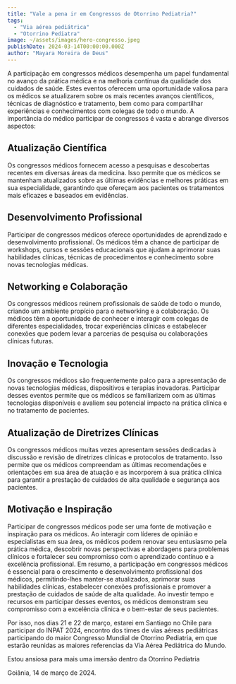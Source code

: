 ```yaml
---
title: "Vale a pena ir em Congressos de Otorrino Pediatria?"
tags:
  - "Via aérea pediátrica"
  - "Otorrino Pediatra"
image: ~/assets/images/hero-congresso.jpeg
publishDate: 2024-03-14T00:00:00.000Z
author: "Mayara Moreira de Deus"
---
```


A participação em congressos médicos desempenha um papel fundamental no avanço
da prática médica e na melhoria contínua da qualidade dos cuidados de saúde.
Estes eventos oferecem uma oportunidade valiosa para os médicos se atualizarem
sobre os mais recentes avanços científicos, técnicas de diagnóstico e
tratamento, bem como para compartilhar experiências e conhecimentos com colegas
de todo o mundo. A importância do médico participar de congressos é vasta e
abrange diversos aspectos:

## Atualização Científica

Os congressos médicos fornecem acesso a pesquisas e descobertas recentes em
diversas áreas da medicina. Isso permite que os médicos se mantenham atualizados
sobre as últimas evidências e melhores práticas em sua especialidade, garantindo
que ofereçam aos pacientes os tratamentos mais eficazes e baseados em
evidências.

## Desenvolvimento Profissional

Participar de congressos médicos oferece oportunidades de aprendizado e
desenvolvimento profissional. Os médicos têm a chance de participar de
workshops, cursos e sessões educacionais que ajudam a aprimorar suas habilidades
clínicas, técnicas de procedimentos e conhecimento sobre novas tecnologias
médicas.

## Networking e Colaboração

Os congressos médicos reúnem profissionais de saúde de todo o mundo, criando um
ambiente propício para o networking e a colaboração. Os médicos têm a
oportunidade de conhecer e interagir com colegas de diferentes especialidades,
trocar experiências clínicas e estabelecer conexões que podem levar a parcerias
de pesquisa ou colaborações clínicas futuras.

## Inovação e Tecnologia

Os congressos médicos são frequentemente palco para a apresentação de novas
tecnologias médicas, dispositivos e terapias inovadoras. Participar desses
eventos permite que os médicos se familiarizem com as últimas tecnologias
disponíveis e avaliem seu potencial impacto na prática clínica e no tratamento
de pacientes.

## Atualização de Diretrizes Clínicas

Os congressos médicos muitas vezes apresentam sessões dedicadas à discussão e
revisão de diretrizes clínicas e protocolos de tratamento. Isso permite que os
médicos compreendam as últimas recomendações e orientações em sua área de
atuação e as incorporem à sua prática clínica para garantir a prestação de
cuidados de alta qualidade e segurança aos pacientes.

## Motivação e Inspiração

Participar de congressos médicos pode ser uma fonte de motivação e inspiração
para os médicos. Ao interagir com líderes de opinião e especialistas em sua
área, os médicos podem renovar seu entusiasmo pela prática médica, descobrir
novas perspectivas e abordagens para problemas clínicos e fortalecer seu
compromisso com o aprendizado contínuo e a excelência profissional. Em resumo, a
participação em congressos médicos é essencial para o crescimento e
desenvolvimento profissional dos médicos, permitindo-lhes manter-se atualizados,
aprimorar suas habilidades clínicas, estabelecer conexões profissionais e
promover a prestação de cuidados de saúde de alta qualidade. Ao investir tempo e
recursos em participar desses eventos, os médicos demonstram seu compromisso com
a excelência clínica e o bem-estar de seus pacientes.

Por isso, nos dias 21 e 22 de março, estarei em Santiago no Chile para
participar do INPAT 2024, encontro dos times de vias aéreas pediátricas
participando do maior Congresso Mundial de Otorrino Pediatria, em que estarão
reunidas as maiores referencias da Via Aérea Pediátrica do Mundo.

Estou ansiosa para mais uma imersão dentro da Otorrino Pediatria

Goiânia, 14 de março de 2024.
